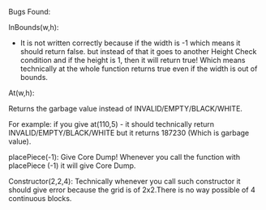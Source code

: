 Bugs Found:


InBounds(w,h):

- It is not written correctly because if the width is -1 which means it should return false. but instead of that it goes to another Height Check condition and if the height is 1, then it will return true! 
Which means technically at the whole function returns true even if the width is out of bounds.

At(w,h):

Returns the garbage value instead of INVALID/EMPTY/BLACK/WHITE.

For example: if you give at(110,5) - it should technically return INVALID/EMPTY/BLACK/WHITE but it returns 187230 (Which is garbage value).



placePiece(-1): Give Core Dump! Whenever you call the function with placePiece (-1) it will give Core Dump.
 


Constructor(2,2,4): Technically whenever you call such constructor it should give error because the grid is of 2x2.There is no way possible of 4 continuous blocks.

